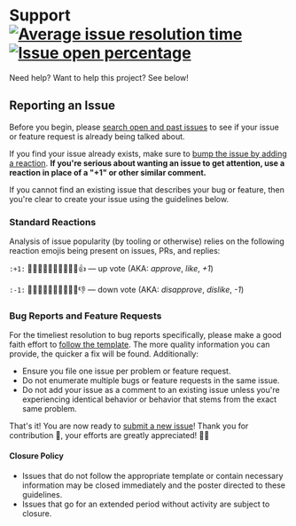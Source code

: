 # Support [![Average issue resolution time][x-badge-resolution-image]][x-badge-resolution-link] [![Issue open percentage][x-badge-percentage-image]][x-repo-open-issues]

Need help? Want to help this project? See below!

## Reporting an Issue

Before you begin, please [search open and past issues][x-repo-open-issues] to
see if your issue or feature request is already being talked about.

If you find your issue already exists, make sure to [bump the issue by adding a
reaction][github-blog]. **If you're serious about wanting an issue to get
attention, use a reaction in place of a "+1" or other similar comment.**

If you cannot find an existing issue that describes your bug or feature, then
you're clear to create your issue using the guidelines below.

### Standard Reactions

Analysis of issue popularity (by tooling or otherwise) relies on the following
reaction emojis being present on issues, PRs, and replies:

`:+1:` 👍🏿👍🏾👍🏽👍🏼👍🏻👍 — up vote (AKA: _approve_, _like_, _+1_)

`:-1:` 👎🏿👎🏾👎🏽👎🏼👎🏻👎 — down vote (AKA: _disapprove_, _dislike_, _-1_)

### Bug Reports and Feature Requests

For the timeliest resolution to bug reports specifically, please make a good
faith effort to [follow the template][x-repo-choose-new-issue]. The more quality
information you can provide, the quicker a fix will be found. Additionally:

- Ensure you file one issue per problem or feature request.
- Do not enumerate multiple bugs or feature requests in the same issue.
- Do not add your issue as a comment to an existing issue unless you're
  experiencing identical behavior or behavior that stems from the exact same
  problem.

That's it! You are now ready to [submit a new issue][x-repo-choose-new-issue]!
Thank you for contribution 🎉, your efforts are greatly appreciated! 🙌🏿

#### Closure Policy

- Issues that do not follow the appropriate template or contain necessary
  information may be closed immediately and the poster directed to these
  guidelines.
- Issues that go for an extended period without activity are subject to closure.

[github-blog]:
  https://github.com/blog/2119-add-reactions-to-pull-requests-issues-and-comments
[x-badge-percentage-image]:
  https://isitmaintained.com/badge/open/Xunnamius/unified-utils.svg
  'Open issues as a percentage of all issues'
[x-badge-resolution-image]:
  https://isitmaintained.com/badge/resolution/Xunnamius/unified-utils.svg
  'Average time to resolve an issue'
[x-badge-resolution-link]:
  https://isitmaintained.com/project/Xunnamius/unified-utils
[x-repo-choose-new-issue]:
  https://github.com/Xunnamius/unified-utils/issues/new/choose
[x-repo-open-issues]: https://github.com/Xunnamius/unified-utils/issues?q=
